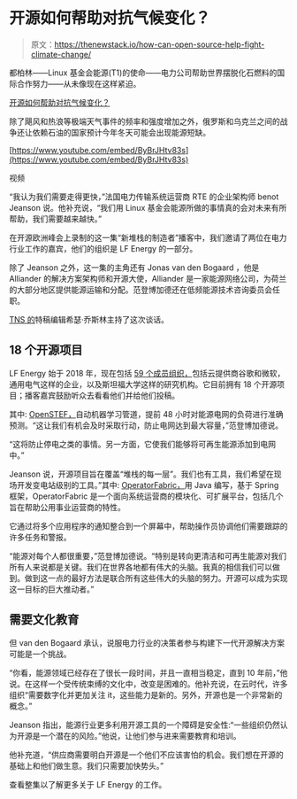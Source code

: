 # 开源如何帮助对抗气候变化？

> 原文：<https://thenewstack.io/how-can-open-source-help-fight-climate-change/>

都柏林——Linux 基金会能源(T1)的使命——电力公司帮助世界摆脱化石燃料的国际合作努力——从未像现在这样紧迫。

[开源如何帮助对抗气候变化？](https://thenewstack.simplecast.com/episodes/how-can-open-source-help-fight-climate-change)

除了飓风和热浪等极端天气事件的频率和强度增加之外，俄罗斯和乌克兰之间的战争还让依赖石油的国家预计今年冬天可能会出现能源短缺。

[https://www.youtube.com/embed/ByBrJHtv83s](https://www.youtube.com/embed/ByBrJHtv83s)

视频

“我认为我们需要走得更快，”法国电力传输系统运营商 RTE 的企业架构师 benot Jeanson 说。他补充说，“我们用 Linux 基金会能源所做的事情真的会对未来有所帮助，我们需要越来越快。”

在开源欧洲峰会上录制的这一集“新堆栈的制造者”播客中，我们邀请了两位在电力行业工作的嘉宾，他们的组织是 LF Energy 的一部分。

除了 Jeanson 之外，这一集的主角还有 Jonas van den Bogaard ，他是 Alliander 的解决方案架构师和开源大使，Alliander 是一家能源网络公司，为荷兰的大部分地区提供能源运输和分配。范登博加德还在低频能源技术咨询委员会任职。

[TNS 的](https://thenewstack.io/author/hjoslyn/)特稿编辑希瑟·乔斯林主持了这次谈话。

## 18 个开源项目

LF Energy 始于 2018 年，现在包括 [59 个成员组织，](https://landscape.lfenergy.org/members)包括云提供商谷歌和微软，通用电气这样的企业，以及斯坦福大学这样的研究机构。它目前拥有 18 个开源项目；播客嘉宾鼓励听众去看看他们并给他们投稿。

其中: [OpenSTEF，](https://www.lfenergy.org/projects/openstef/)自动机器学习管道，提前 48 小时对能源电网的负荷进行准确预测。“这让我们有机会及时采取行动，防止电网达到最大容量，”范登博加德说。

“这将防止停电之类的事情。另一方面，它使我们能够将可再生能源添加到电网中。”

Jeanson 说，开源项目旨在覆盖“堆栈的每一层”。我们也有工具，我们希望在现场开发变电站级别的工具。”其中: [OperatorFabric，](https://www.lfenergy.org/projects/operatorfabric/)用 Java 编写，基于 Spring 框架，OperatorFabric 是一个面向系统运营商的模块化、可扩展平台，包括几个旨在帮助公用事业运营商的特性。

它通过将多个应用程序的通知整合到一个屏幕中，帮助操作员协调他们需要跟踪的许多任务和警报。

“能源对每个人都很重要，”范登博加德说。“特别是转向更清洁和可再生能源对我们所有人来说都是关键。我们在世界各地都有伟大的头脑。我真的相信我们可以做到。做到这一点的最好方法是联合所有这些伟大的头脑的努力。开源可以成为实现这一目标的巨大推动者。”

## 需要文化教育

但 van den Bogaard 承认，说服电力行业的决策者参与构建下一代开源解决方案可能是一个挑战。

“你看，能源领域已经存在了很长一段时间，并且一直相当稳定，直到 10 年前，”他说。在这样一个受传统束缚的文化中，改变是困难的。他补充说，在云时代，许多组织“需要数字化并更加关注 it，这些能力是新的。另外，开源也是一个非常新的概念。”

Jeanson 指出，能源行业更多利用开源工具的一个障碍是安全性:“一些组织仍然认为开源是一个潜在的风险。”他说，让他们参与进来需要教育和培训。

他补充道，“供应商需要明白开源是一个他们不应该害怕的机会。我们想在开源的基础上和他们做生意。我们只需要加快势头。”

查看整集以了解更多关于 LF Energy 的工作。

<svg xmlns:xlink="http://www.w3.org/1999/xlink" viewBox="0 0 68 31" version="1.1"><title>Group</title> <desc>Created with Sketch.</desc></svg>